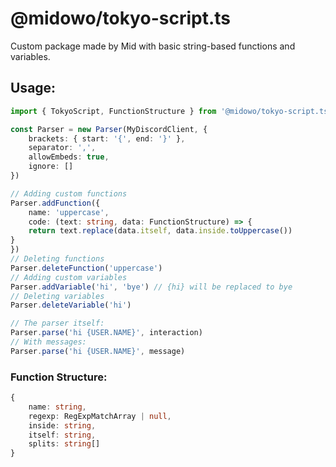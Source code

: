 # @midowo/tokyo-script.ts
Custom package made by Mid with basic string-based functions and variables.

## Usage:
```ts
import { TokyoScript, FunctionStructure } from '@midowo/tokyo-script.ts'

const Parser = new Parser(MyDiscordClient, {
    brackets: { start: '{', end: '}' },
    separator: ',',
    allowEmbeds: true,
    ignore: []
})

// Adding custom functions
Parser.addFunction({
    name: 'uppercase',
    code: (text: string, data: FunctionStructure) => {
    return text.replace(data.itself, data.inside.toUppercase())
}
})
// Deleting functions
Parser.deleteFunction('uppercase')
// Adding custom variables
Parser.addVariable('hi', 'bye') // {hi} will be replaced to bye
// Deleting variables
Parser.deleteVariable('hi')

// The parser itself:
Parser.parse('hi {USER.NAME}', interaction)
// With messages:
Parser.parse('hi {USER.NAME}', message)
```

### Function Structure:
```ts
{
    name: string,
    regexp: RegExpMatchArray | null,
    inside: string,
    itself: string,
    splits: string[]
}
```
